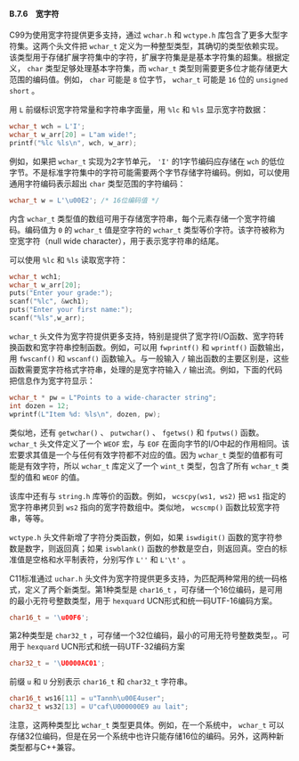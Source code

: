 #### B.7.6　宽字符

C99为使用宽字符提供更多支持，通过 `wchar.h` 和 `wctype.h` 库包含了更多大型字符集。这两个头文件把 `wchar_t` 定义为一种整型类型，其确切的类型依赖实现。该类型用于存储扩展字符集中的字符，扩展字符集是是基本字符集的超集。根据定义， `char` 类型足够处理基本字符集，而 `wchar_t` 类型则需要更多位才能存储更大范围的编码值。例如， `char` 可能是 `8` 位字节， `wchar_t` 可能是 `16` 位的 `unsigned short` 。

用 `L` 前缀标识宽字符常量和字符串字面量，用 `%lc` 和 `%ls` 显示宽字符数据：

```c
wchar_t wch = L'I';
wchar_t w_arr[20] = L"am wide!";
printf("%lc %ls\n", wch, w_arr);
```

例如，如果把 `wchar_t` 实现为2字节单元， `'I'` 的1字节编码应存储在 `wch` 的低位字节。不是标准字符集中的字符可能需要两个字节存储字符编码。例如，可以使用通用字符编码表示超出 `char` 类型范围的字符编码：

```c
wchar_t w = L'\u00E2'; /* 16位编码值 */
```

内含 `wchar_t` 类型值的数组可用于存储宽字符串，每个元素存储一个宽字符编码。编码值为 `0` 的 `wchar_t` 值是空字符的 `wchar_t` 类型等价字符。该字符被称为空宽字符（null wide character），用于表示宽字符串的结尾。

可以使用 `%lc` 和 `%ls` 读取宽字符：

```c
wchar_t wch1;
wchar_t w_arr[20];
puts("Enter your grade:");
scanf("%lc", &wch1);
puts("Enter your first name:");
scanf("%ls",w_arr);
```

`wchar_t` 头文件为宽字符提供更多支持，特别是提供了宽字符I/O函数、宽字符转换函数和宽字符串控制函数。例如，可以用 `fwprintf()` 和 `wprintf()` 函数输出，用 `fwscanf()` 和 `wscanf()` 函数输入。与一般输入 `/` 输出函数的主要区别是，这些函数需要宽字符格式字符串，处理的是宽字符输入 `/` 输出流。例如，下面的代码把信息作为宽字符显示：

```c
wchar_t * pw = L"Points to a wide-character string";
int dozen = 12;
wprintf(L"Item %d: %ls\n", dozen, pw);
```

类似地，还有 `getwchar()` 、 `putwchar()` 、 `fgetws()` 和 `fputws()` 函数。 `wchar_t` 头文件定义了一个 `WEOF` 宏，与 `EOF` 在面向字节的I/O中起的作用相同。该宏要求其值是一个与任何有效字符都不对应的值。因为 `wchar_t` 类型的值都有可能是有效字符，所以 `wchar_t` 库定义了一个 `wint_t` 类型，包含了所有 `wchar_t` 类型的值和 `WEOF` 的值。

该库中还有与 `string.h` 库等价的函数。例如， `wcscpy(ws1, ws2)` 把 `ws1` 指定的宽字符串拷贝到 `ws2` 指向的宽字符数组中。类似地， `wcscmp()` 函数比较宽字符串，等等。

`wctype.h` 头文件新增了字符分类函数，例如，如果 `iswdigit()` 函数的宽字符参数是数字，则返回真；如果 `iswblank()` 函数的参数是空白，则返回真。空白的标准值是空格和水平制表符，分别写作 `L''` 和 `L'\t'` 。

C11标准通过 `uchar.h` 头文件为宽字符提供更多支持，为匹配两种常用的统一码格式，定义了两个新类型。第1种类型是 `char16_t` ，可存储一个16位编码，是可用的最小无符号整数类型，用于 `hexquard` UCN形式和统一码UTF-16编码方案。

```c
char16_t = '\u00F6';
```

第2种类型是 `char32_t` ，可存储一个32位编码，最小的可用无符号整数类型，。可用于 `hexquard` UCN形式和统一码UTF-32编码方案

```c
char32_t = '\U0000AC01';
```

前缀 `u` 和 `U` 分别表示 `char16_t` 和 `char32_t` 字符串。

```c
char16_t ws16[11] = u"Tannh\u00E4user";
char32_t ws32[13] = U"caf\U000000E9 au lait";
```

注意，这两种类型比 `wchar_t` 类型更具体。例如，在一个系统中， `wchar_t` 可以存储32位编码，但是在另一个系统中也许只能存储16位的编码。另外，这两种新类型都与C++兼容。

